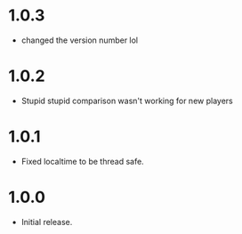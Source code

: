# 1.0.3
- changed the version number lol

# 1.0.2
- Stupid stupid comparison wasn't working for new players

# 1.0.1
- Fixed localtime to be thread safe.

# 1.0.0
- Initial release.
